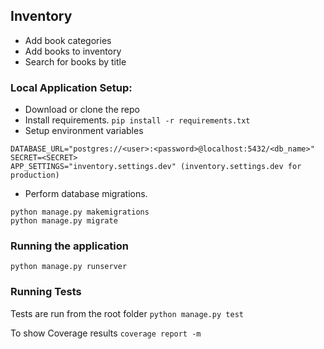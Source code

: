 ## Inventory

 - Add book categories
 - Add books to inventory
 - Search for books by title

### Local Application Setup:

* Download or clone the repo
* Install requirements.
`pip install -r requirements.txt`
* Setup environment variables
```
DATABASE_URL="postgres://<user>:<password>@localhost:5432/<db_name>"
SECRET=<SECRET>
APP_SETTINGS="inventory.settings.dev" (inventory.settings.dev for production)
```
* Perform database migrations.
```
python manage.py makemigrations
python manage.py migrate
```
### Running the application
`python manage.py runserver`


### Running Tests
Tests are run from the root folder
`python manage.py test`

To show Coverage results
`coverage report -m`